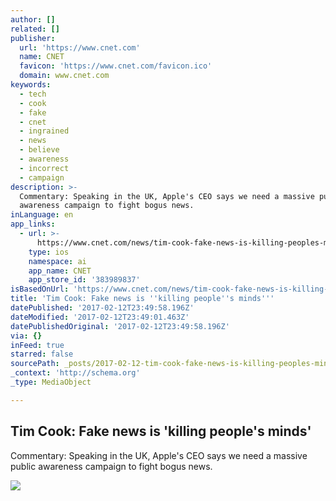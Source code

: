 ```yaml
---
author: []
related: []
publisher:
  url: 'https://www.cnet.com'
  name: CNET
  favicon: 'https://www.cnet.com/favicon.ico'
  domain: www.cnet.com
keywords:
  - tech
  - cook
  - fake
  - cnet
  - ingrained
  - news
  - believe
  - awareness
  - incorrect
  - campaign
description: >-
  Commentary: Speaking in the UK, Apple's CEO says we need a massive public
  awareness campaign to fight bogus news.
inLanguage: en
app_links:
  - url: >-
      https://www.cnet.com/news/tim-cook-fake-news-is-killing-peoples-minds/?search=toapp
    type: ios
    namespace: ai
    app_name: CNET
    app_store_id: '383989837'
isBasedOnUrl: 'https://www.cnet.com/news/tim-cook-fake-news-is-killing-peoples-minds/'
title: 'Tim Cook: Fake news is ''killing people''s minds'''
datePublished: '2017-02-12T23:49:58.196Z'
dateModified: '2017-02-12T23:49:01.463Z'
datePublishedOriginal: '2017-02-12T23:49:58.196Z'
via: {}
inFeed: true
starred: false
sourcePath: _posts/2017-02-12-tim-cook-fake-news-is-killing-peoples-minds.md
_context: 'http://schema.org'
_type: MediaObject

---
```

<article style=""><h1>Tim Cook: Fake news is 'killing people's minds'</h1><p>Commentary: Speaking in the UK, Apple's CEO says we need a massive public awareness campaign to fight bogus news.</p><img src="https://cnet2.cbsistatic.com/img/1GYikcjucZhffOCnn43nBFvcRzQ=/670x503/2017/02/11/b57c1ebc-9f8e-41ee-bd60-cad8b1093bcf/gettyimages-618584238.jpg" /></article>
